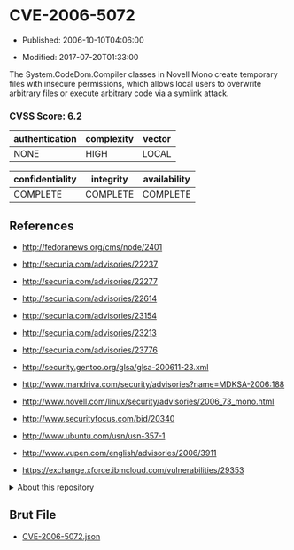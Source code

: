 # CVE-2006-5072

- Published: 2006-10-10T04:06:00

- Modified: 2017-07-20T01:33:00

The System.CodeDom.Compiler classes in Novell Mono create temporary files with insecure permissions, which allows local users to overwrite arbitrary files or execute arbitrary code via a symlink attack.

### CVSS Score: **6.2**

| authentication | complexity | vector |
| --- | --- | --- |
| NONE | HIGH | LOCAL |

| confidentiality | integrity | availability |
| --- | --- | --- |
| COMPLETE | COMPLETE | COMPLETE |

## References

* http://fedoranews.org/cms/node/2401

* http://secunia.com/advisories/22237

* http://secunia.com/advisories/22277

* http://secunia.com/advisories/22614

* http://secunia.com/advisories/23154

* http://secunia.com/advisories/23213

* http://secunia.com/advisories/23776

* http://security.gentoo.org/glsa/glsa-200611-23.xml

* http://www.mandriva.com/security/advisories?name=MDKSA-2006:188

* http://www.novell.com/linux/security/advisories/2006_73_mono.html

* http://www.securityfocus.com/bid/20340

* http://www.ubuntu.com/usn/usn-357-1

* http://www.vupen.com/english/advisories/2006/3911

* https://exchange.xforce.ibmcloud.com/vulnerabilities/29353

<details>
<summary>About this repository</summary> 

  This repository is part of the project [Live Hack CVE](https://github.com/Live-Hack-CVE). Main website can be found [www.live-hack.org](https://www.live-hack.org) 
  
  Made by [Sn0wAlice](https://github.com/Sn0wAlice) for the people that care about security and need to have a feed of the latest CVEs. Hope you enjoy it, don't forget to star the repo and follow me on [Twitter](https://twitter.com/Sn0wAlice) and [Github](https://github.com/Sn0wAlice). And that is my [personnal website](https://www.alice-snow.me/)

  - [Home Page](https://github.com/Live-Hack-CVE)
  - [Framework](https://github.com/Live-Hack-CVE/cve-framework)
  - [CVE database](https://github.com/Live-Hack-CVE/full_database)
  - [Changelog](https://github.com/Live-Hack-CVE/Changelog)
</details>

## Brut File

* [CVE-2006-5072.json](https://raw.githubusercontent.com/Live-Hack-CVE/full_database/main/cves/2006/CVE-2006-5072.json)

